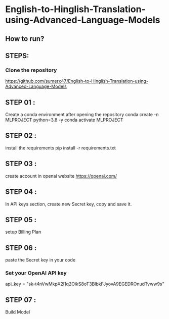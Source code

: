 # English-to-Hinglish-Translation-using-Advanced-Language-Models

## How to run?

## STEPS:
### Clone the repository

https://github.com/sumerx47/English-to-Hinglish-Translation-using-Advanced-Language-Models

## STEP 01 : 
Create a conda environment after opening the repository
conda create -n MLPROJECT python=3.8 -y
conda activate MLPROJECT

## STEP 02 : 
install the requirements
pip install -r requirements.txt

## STEP 03 : 
create account in openai website
https://openai.com/

## STEP 04 : 
In API keys section, create new Secret key, copy and save it.

## STEP 05 : 
setup Billing Plan

## STEP 06 : 
paste the Secret key in your code
### Set your OpenAI API key
api_key = "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"

## STEP 07 : 
Build Model 
